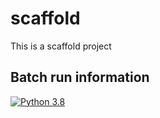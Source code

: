 # scaffold
This is a scaffold project

## Batch run information
[![Python 3.8](https://github.com/ab11-medma/scaffold/actions/workflows/main.yml/badge.svg)](https://github.com/ab11-medma/scaffold/actions/workflows/main.yml)
